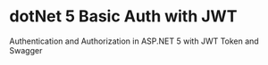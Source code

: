 # dotNet 5 Basic Auth with JWT
Authentication and Authorization in ASP.NET 5 with JWT Token and Swagger

